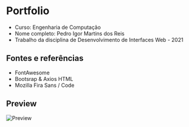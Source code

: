# Portfolio

* Curso: Engenharia de Computação
* Nome completo: Pedro Igor Martins dos Reis
* Trabalho da disciplina de Desenvolvimento de Interfaces Web - 2021

## Fontes e referências
* FontAwesome
* Bootsrap & Axios HTML
* Mozilla Fira Sans / Code

## Preview
![Preview](https://github.com/pedroigorreis/Portfolio/blob/main/Imagens/Prints/Print.png?raw=true)
